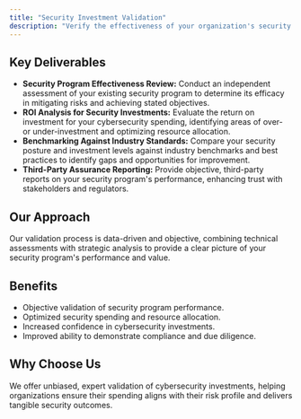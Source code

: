 ```yaml
---
title: "Security Investment Validation"
description: "Verify the effectiveness of your organization's security investments with independent validation of security program performance and spending efficiency."
---
```


## Key Deliverables

*   **Security Program Effectiveness Review:** Conduct an independent assessment of your existing security program to determine its efficacy in mitigating risks and achieving stated objectives.
*   **ROI Analysis for Security Investments:** Evaluate the return on investment for your cybersecurity spending, identifying areas of over- or under-investment and optimizing resource allocation.
*   **Benchmarking Against Industry Standards:** Compare your security posture and investment levels against industry benchmarks and best practices to identify gaps and opportunities for improvement.
*   **Third-Party Assurance Reporting:** Provide objective, third-party reports on your security program's performance, enhancing trust with stakeholders and regulators.

## Our Approach
Our validation process is data-driven and objective, combining technical assessments with strategic analysis to provide a clear picture of your security program's performance and value.

## Benefits
*   Objective validation of security program performance.
*   Optimized security spending and resource allocation.
*   Increased confidence in cybersecurity investments.
*   Improved ability to demonstrate compliance and due diligence.

## Why Choose Us
We offer unbiased, expert validation of cybersecurity investments, helping organizations ensure their spending aligns with their risk profile and delivers tangible security outcomes.